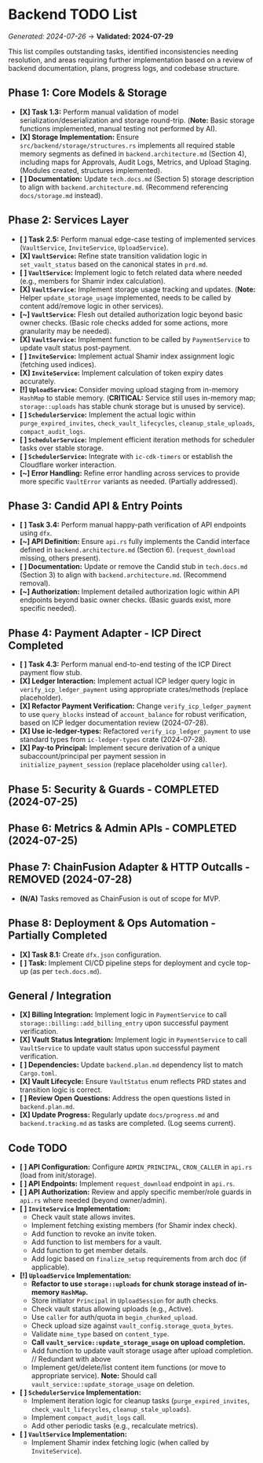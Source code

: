 # Backend TODO List

*Generated: 2024-07-26* -> **Validated: 2024-07-29**

This list compiles outstanding tasks, identified inconsistencies needing resolution, and areas requiring further implementation based on a review of backend documentation, plans, progress logs, and codebase structure.

## Phase 1: Core Models & Storage
-   **[X] Task 1.3:** Perform manual validation of model serialization/deserialization and storage round-trip. (**Note:** Basic storage functions implemented, manual testing not performed by AI).
-   **[X] Storage Implementation:** Ensure `src/backend/storage/structures.rs` implements all required stable memory segments as defined in `backend.architecture.md` (Section 4), including maps for Approvals, Audit Logs, Metrics, and Upload Staging. (Modules created, structures implemented).
-   **[ ] Documentation:** Update `tech.docs.md` (Section 5) storage description to align with `backend.architecture.md`. (Recommend referencing `docs/storage.md` instead).

## Phase 2: Services Layer
-   **[ ] Task 2.5:** Perform manual edge-case testing of implemented services (`VaultService`, `InviteService`, `UploadService`).
-   **[X] `VaultService`:** Refine state transition validation logic in `set_vault_status` based on the canonical states in `prd.md`.
-   **[ ] `VaultService`:** Implement logic to fetch related data where needed (e.g., members for Shamir index calculation).
-   **[X] `VaultService`:** Implement storage usage tracking and updates. (**Note:** Helper `update_storage_usage` implemented, needs to be called by content add/remove logic in other services).
-   **[~] `VaultService`:** Flesh out detailed authorization logic beyond basic owner checks. (Basic role checks added for some actions, more granularity may be needed).
-   **[X] `VaultService`:** Implement function to be called by `PaymentService` to update vault status post-payment.
-   **[ ] `InviteService`:** Implement actual Shamir index assignment logic (fetching used indices).
-   **[X] `InviteService`:** Implement calculation of token expiry dates accurately.
-   **[!] `UploadService`:** Consider moving upload staging from in-memory `HashMap` to stable memory. (**CRITICAL:** Service still uses in-memory map; `storage::uploads` has stable chunk storage but is unused by service).
-   **[ ] `SchedulerService`:** Implement the actual logic within `purge_expired_invites`, `check_vault_lifecycles`, `cleanup_stale_uploads`, `compact_audit_logs`.
-   **[ ] `SchedulerService`:** Implement efficient iteration methods for scheduler tasks over stable storage.
-   **[ ] `SchedulerService`:** Integrate with `ic-cdk-timers` or establish the Cloudflare worker interaction.
-   **[~] Error Handling:** Refine error handling across services to provide more specific `VaultError` variants as needed. (Partially addressed).

## Phase 3: Candid API & Entry Points
-   **[ ] Task 3.4:** Perform manual happy-path verification of API endpoints using `dfx`.
-   **[~] API Definition:** Ensure `api.rs` fully implements the Candid interface defined in `backend.architecture.md` (Section 6). (`request_download` missing, others present).
-   **[ ] Documentation:** Update or remove the Candid stub in `tech.docs.md` (Section 3) to align with `backend.architecture.md`. (Recommend removal).
-   **[~] Authorization:** Implement detailed authorization logic within API endpoints beyond basic owner checks. (Basic guards exist, more specific needed).

## Phase 4: Payment Adapter - ICP Direct Completed
-   **[ ] Task 4.3:** Perform manual end-to-end testing of the ICP Direct payment flow stub.
-   **[X] Ledger Interaction:** Implement actual ICP ledger query logic in `verify_icp_ledger_payment` using appropriate crates/methods (replace placeholder).
-   **[X] Refactor Payment Verification:** Change `verify_icp_ledger_payment` to use `query_blocks` instead of `account_balance` for robust verification, based on ICP ledger documentation review (2024-07-28).
-   **[X] Use ic-ledger-types:** Refactored `verify_icp_ledger_payment` to use standard types from `ic-ledger-types` crate (2024-07-28).
-   **[X] Pay-to Principal:** Implement secure derivation of a unique subaccount/principal per payment session in `initialize_payment_session` (replace placeholder using `caller`).

## Phase 5: Security & Guards - COMPLETED (2024-07-25)

## Phase 6: Metrics & Admin APIs - COMPLETED (2024-07-25)

## Phase 7: ChainFusion Adapter & HTTP Outcalls - REMOVED (2024-07-28)
-   **(N/A)** Tasks removed as ChainFusion is out of scope for MVP.

## Phase 8: Deployment & Ops Automation - Partially Completed
-   **[X] Task 8.1:** Create `dfx.json` configuration.
-   **[ ] Task:** Implement CI/CD pipeline steps for deployment and cycle top-up (as per `tech.docs.md`).

## General / Integration
-   **[X] Billing Integration:** Implement logic in `PaymentService` to call `storage::billing::add_billing_entry` upon successful payment verification.
-   **[X] Vault Status Integration:** Implement logic in `PaymentService` to call `VaultService` to update vault status upon successful payment verification.
-   **[ ] Dependencies:** Update `backend.plan.md` dependency list to match `Cargo.toml`.
-   **[X] Vault Lifecycle:** Ensure `VaultStatus` enum reflects PRD states and transition logic is correct.
-   **[ ] Review Open Questions:** Address the open questions listed in `backend.plan.md`.
-   **[X] Update Progress:** Regularly update `docs/progress.md` and `backend.tracking.md` as tasks are completed. (Log seems current).

## Code TODO
-   **[ ] API Configuration:** Configure `ADMIN_PRINCIPAL`, `CRON_CALLER` in `api.rs` (load from init/storage).
-   **[ ] API Endpoints:** Implement `request_download` endpoint in `api.rs`.
-   **[ ] API Authorization:** Review and apply specific member/role guards in `api.rs` where needed (beyond owner/admin).
-   **[ ] `InviteService` Implementation:**
    *   Check vault state allows invites.
    *   Implement fetching existing members (for Shamir index check).
    *   Add function to revoke an invite token.
    *   Add function to list members for a vault.
    *   Add function to get member details.
    *   Add logic based on `finalize_setup` requirements from arch doc (if applicable).
-   **[!] `UploadService` Implementation:**
    *   **Refactor to use `storage::uploads` for chunk storage instead of in-memory `HashMap`.**
    *   Store initiator `Principal` in `UploadSession` for auth checks.
    *   Check vault status allowing uploads (e.g., Active).
    *   Use `caller` for auth/quota in `begin_chunked_upload`.
    *   Check upload size against `vault_config.storage_quota_bytes`.
    *   Validate `mime_type` based on `content_type`.
    *   **Call `vault_service::update_storage_usage` on upload completion.**
    *   Add function to update vault storage usage after upload completion. // Redundant with above
    *   Implement get/delete/list content item functions (or move to appropriate service). **Note:** Should call `vault_service::update_storage_usage` on deletion.
-   **[ ] `SchedulerService` Implementation:**
    *   Implement iteration logic for cleanup tasks (`purge_expired_invites`, `check_vault_lifecycles`, `cleanup_stale_uploads`).
    *   Implement `compact_audit_logs` call.
    *   Add other periodic tasks (e.g., recalculate metrics).
-   **[ ] `VaultService` Implementation:**
    *   Implement Shamir index fetching logic (when called by `InviteService`).